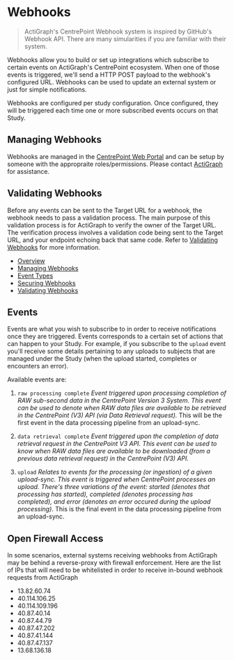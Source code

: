 # Webhooks

> ActiGraph's CentrePoint Webhook system is inspired by GitHub's Webhook API. There are many simularities if you are familiar with their system.

Webhooks allow you to build or set up integrations which subscribe to certain events on ActiGraph's CentrePoint ecosystem. When one of those events is triggered, we'll send a HTTP POST payload to the webhook's configured URL. Webhooks can be used to update an external system or just for simple notifications.

Webhooks are configured per study configuration. Once configured, they will be triggered each time one or more subscribed events occurs on that Study. 

## Managing Webhooks

Webhooks are managed in the [CentrePoint Web Portal](https://studyadmin.actigraphcorp.com) and can be setup by someone with the appropraite roles/permissions. Please contact  [ActiGraph](https://www.actigraphcorp.com/support/software/) for assistance.

## Validating Webhooks

Before any events can be sent to the Target URL for a webhook, the webhook needs to pass a validation process. The main purpose of this validation process is for ActiGraph to verify the owner of the Target URL. The verification process involves a validation code being sent to the Target URL, and your endpoint echoing back that same code. Refer to [Validating Webhooks](validating_webhooks.md) for more information.


- [Overview](https://github.com/actigraph/WebhookDocumentation)
- [Managing Webhooks](managing_webhooks.md)
- [Event Types](event_types.md)
- [Securing Webhooks](securing_webhooks.md)
- [Validating Webhooks](validating_webhooks.md)

## Events

Events are what you wish to subscribe to in order to receive notifications once they are triggered. Events corresponds to a certain set of actions that can happen to your Study. For example, if you subscribe to the `upload` event you'll receive some details pertaining to any uploads to subjects that are managed under the Study (when the upload started, completes or encounters an error).

Available events are:

1. `raw processing complete` *Event triggered upon processing completion of RAW sub-second data in the CentrePoint Version 3 System. This event can be used to denote when RAW data files are available to be retrieved in the CentrePoint (V3) API (via Data Retrieval request).* This will be the first event in the data processing pipeline from an upload-sync.

2. `data retrieval complete` *Event triggered upon the completion of data retrieval request in the CentrePoint V3 API. This event can be used to know when RAW data files are available to be downloaded (from a previous data retrieval request) in the CentrePoint (V3) API.*

3. `upload` *Relates to events for the processing (or ingestion) of a given upload-sync. This event is triggered when CentrePoint processes an upload. There's three variations of the event: started (denotes that processing has started), completed (denotes processing has completed), and error (denotes an error occured during the upload processing)*. This is the final event in the data processing pipeline from an upload-sync.

## Open Firewall Access 

In some scenarios, external systems receiving webhooks from ActiGraph may be behind a reverse-proxy with firewall enforcement. Here are the list of IPs that will need to be whitelisted in order to receive in-bound webhook requests from ActiGraph


- 13.82.60.74
- 40.114.106.25
- 40.114.109.196
- 40.87.40.14
- 40.87.44.79
- 40.87.47.202
- 40.87.41.144
- 40.87.47.137
- 13.68.136.18

